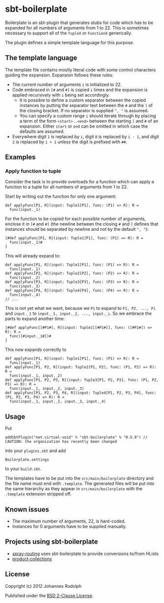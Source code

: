 # sbt-boilerplate

Boilerplate is an sbt-plugin that generates stubs for code which has to be expanded
for all numbers of arguments from 1 to 22. This is sometimes necessary to support
all of the `TupleX` or `FunctionX` generically.

The plugin defines a simple template language for this purpose.

## The template language

The template file contains mostly literal code with some control characters guiding the
expansion. Expansion follows these rules:

 - The current number of arguments `i` is initialized to 22.
 - Code embraced in `[#` and `#]` is copied `i` times and the expansion is applied
   recursively with `i` being set accordingly.
   - It is possible to define a custom separator
     between the copied instances by putting the separator text between the `#` and the `]` of the closing
     bracket. If no separator is supplied `", "` is assumed.
   - You can specify a custom range `i` should iterate through by placing a term of the form `<start>..<end>` between
     the starting `[` and `#` of an expansion. Either `start` or `end` can be omitted in which case the defaults are         assumed.
 - Everywhere digit `1` is replaced by `i`, digit `0` is replaced by `i - 1`, and digit `2` is replaced by `i + 1`
   unless the digit is prefixed with `##`.

## Examples

### Apply function to tuple

Consider the task is to provide overloads for a function which can apply a function to
a tuple for all numbers of arguments from 1 to 22.

Start by writing out the function for only one argument:

    def applyFunc[P1, R](input: Tuple1[P1], func: (P1) => R): R =
      func(input._1)

For the function to be copied for each possible number of arguments, enclose it in `[#`
and `#]` (the newline between the closing `#` and `]` defines that instances should be
separated by newline and not by the default `", "`):

    [#def applyFunc[P1, R](input: Tuple1[P1], func: (P1) => R): R =
      func(input._1)#
    ]

This will already expand to:

    def applyFunc[P1, R](input: Tuple1[P1], func: (P1) => R): R =
      func(input._1)
    def applyFunc[P2, R](input: Tuple2[P2], func: (P2) => R): R =
      func(input._2)
    def applyFunc[P3, R](input: Tuple3[P3], func: (P3) => R): R =
      func(input._3)
    def applyFunc[P4, R](input: Tuple4[P4], func: (P4) => R): R =
      func(input._4)
    // ...

This is not yet what we want, because we `P1` to expand to
`P1, P2, ..., Pi` and `input._1` to `input._1, input._2, ..., input._i`. So we embrace the
parts to expand another time:

    [#def applyFunc[[#P1#], R](input: Tuple1[[#P1#]], func: ([#P1#]) => R): R =
      func([#input._1#])#
    ]

This now expands correctly to

    def applyFunc[P1, R](input: Tuple1[P1], func: (P1) => R): R =
      func(input._1)
    def applyFunc[P1, P2, R](input: Tuple2[P1, P2], func: (P1, P2) => R): R =
      func(input._1, input._2)
    def applyFunc[P1, P2, P3, R](input: Tuple3[P1, P2, P3], func: (P1, P2, P3) => R): R =
      func(input._1, input._2, input._3)
    def applyFunc[P1, P2, P3, P4, R](input: Tuple4[P1, P2, P3, P4], func: (P1, P2, P3, P4) => R): R =
      func(input._1, input._2, input._3, input._4)

## Usage

Put

    addSbtPlugin("net.virtual-void" % "sbt-boilerplate" % "0.5.9") // CAUTION: the organization has recently been changed

into your `plugins.sbt` and add

    Boilerplate.settings

to your `build.sbt`.

The templates have to be put into the `src/main/boilerplate` directory and the file name
must end with `.template`. The generated files will be put into the same hierarchy as they
appear in `src/main/boilerplate` with the `.template` extension stripped off.

## Known issues

 * The maximum number of arguments, 22, is hard-coded.
 * Instances for 0 arguments have to be supplied manually.

## Projects using sbt-boilerplate
 
 * [spray-routing](http://github.com/spray/spray) uses sbt-boilerplate to provide conversions to/from HLists
 * [product-collections](https://github.com/marklister/product-collections)

## License

Copyright (c) 2012 Johannes Rudolph

Published under the [BSD 2-Clause License](http://www.opensource.org/licenses/BSD-2-Clause).
